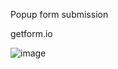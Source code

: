 Popup form submission 

getform.io

![image](https://github.com/user-attachments/assets/64770859-07f3-4568-8601-0fb78096bea8)

